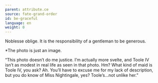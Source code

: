 ```yaml
---
parent: attribute.ce
source: fate-grand-order
id: be-graceful
language: en
weight: 0
---
```


Noblesse oblige.
It is the responsibility of a gentleman to be generous.

*The photo is just an image.

“This photo doesn’t do me justice.
I’m actually more svelte, and Toole IV isn’t as modest in real life as seen in that photo.
Hm? What kind of maid is Toole IV, you ask?
Ah. You’ll have to excuse me for my lack of description, but you do know of Miss Nightingale, yes? Toole’s…not unlike her.”
